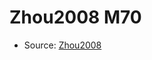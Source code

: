 <a name="material" />

# Zhou2008 M70
<script type="application/ld+json">
  {
    "@context": "https://schema.org/",
    "@type": "ChemicalSubstance",
    "http://purl.org/dc/terms/conformsTo":
      {
        "@type": "CreativeWork",
        "@id": "https://bioschemas.org/profiles/ChemicalSubstance/0.4-RELEASE/"
      },
    "@id": "https://egonw.github.io/nanowiki/nanowiki282.html#material",
    "name": "Zhou2008 M70",
    "sameAs": "http://127.0.0.1/mediawiki/index.php/Special:URIResolver/Zhou2008_M70"
  }
</script>


* Source: [Zhou2008](http://127.0.0.1/mediawiki/index.php/Special:URIResolver/Zhou2008)
